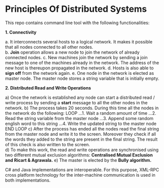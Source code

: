 # Principles Of Distributed Systems

This repo contains command line tool with the following functionalities:

**1. Connectivity**

a. It interconnects several hosts to a logical network. It makes it possible that all nodes connected to all other nodes.  
b. **Join** operation allows a new node to join the network of already connected nodes.
c. New machines join the network by sending a join message to one of the machines already in the network. 
The address of the new host is thereupon propagated in the network.
d. Hosts is also able to **sign off** from the network again.
e. One node in the network is elected as master node. The master node stores a string variable that is initially empty.

**2. Distributed Read and Write Operations**

a) Once the network is established any node can start a distributed read / write process by 
sending a **start** message to all the other nodes in the network. 
b) The  process  takes  20  seconds.  During  this  time  all  the  nodes 
in  the  network  do  the following: 
LOOP
...1.   Wait a random amount of time 
...2.  Read the string variable from the master node 
...3. Append some random english word to this string 
...4.  Write the updated string to the master node 
END LOOP
c) After the process has ended all the nodes read the final string from the master node and write  it  to  the  screen.
Moreover  they  check  if  all  the  words  they  added  to  the  string  are present in the final string.
The result of this check is also written to the screen.  
d) To make this work, the read and write operations are synchronised using two  different  mutual 
exclusion algorithms: **Centralised Mutual Exclusion and Ricart & Agrawala.**
e) The master is elected by the **Bully algorithm.**

C# and Java implementations  are  interoperable.  For  this  purpose,  XML-RPC cross platform technology 
for the inter-machine communication is used in both implementations.
